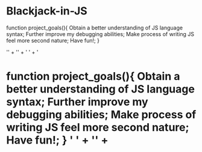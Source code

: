 # Blackjack-in-JS

function project_goals(){
Obtain a better understanding of JS language syntax;
Further improve my debugging abilities;
Make process of writing JS feel more second nature;
Have fun!;
}

'<!doctype html>' +
'<html>' +
'	<body>' +
'		<h1>function project_goals(){
Obtain a better understanding of JS language syntax;
Further improve my debugging abilities;
Make process of writing JS feel more second nature;
Have fun!;
}
'	</body>' +
'</html>' +
